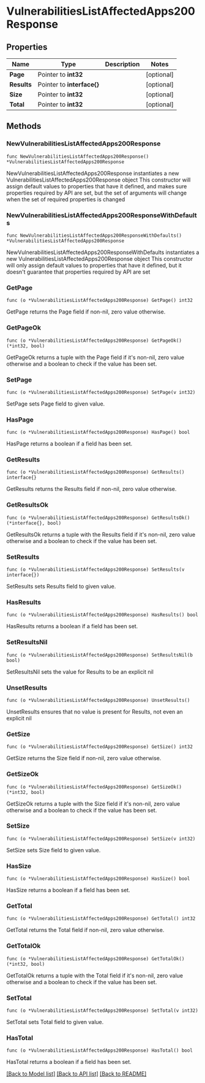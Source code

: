 # VulnerabilitiesListAffectedApps200Response

## Properties

Name | Type | Description | Notes
------------ | ------------- | ------------- | -------------
**Page** | Pointer to **int32** |  | [optional] 
**Results** | Pointer to **interface{}** |  | [optional] 
**Size** | Pointer to **int32** |  | [optional] 
**Total** | Pointer to **int32** |  | [optional] 

## Methods

### NewVulnerabilitiesListAffectedApps200Response

`func NewVulnerabilitiesListAffectedApps200Response() *VulnerabilitiesListAffectedApps200Response`

NewVulnerabilitiesListAffectedApps200Response instantiates a new VulnerabilitiesListAffectedApps200Response object
This constructor will assign default values to properties that have it defined,
and makes sure properties required by API are set, but the set of arguments
will change when the set of required properties is changed

### NewVulnerabilitiesListAffectedApps200ResponseWithDefaults

`func NewVulnerabilitiesListAffectedApps200ResponseWithDefaults() *VulnerabilitiesListAffectedApps200Response`

NewVulnerabilitiesListAffectedApps200ResponseWithDefaults instantiates a new VulnerabilitiesListAffectedApps200Response object
This constructor will only assign default values to properties that have it defined,
but it doesn't guarantee that properties required by API are set

### GetPage

`func (o *VulnerabilitiesListAffectedApps200Response) GetPage() int32`

GetPage returns the Page field if non-nil, zero value otherwise.

### GetPageOk

`func (o *VulnerabilitiesListAffectedApps200Response) GetPageOk() (*int32, bool)`

GetPageOk returns a tuple with the Page field if it's non-nil, zero value otherwise
and a boolean to check if the value has been set.

### SetPage

`func (o *VulnerabilitiesListAffectedApps200Response) SetPage(v int32)`

SetPage sets Page field to given value.

### HasPage

`func (o *VulnerabilitiesListAffectedApps200Response) HasPage() bool`

HasPage returns a boolean if a field has been set.

### GetResults

`func (o *VulnerabilitiesListAffectedApps200Response) GetResults() interface{}`

GetResults returns the Results field if non-nil, zero value otherwise.

### GetResultsOk

`func (o *VulnerabilitiesListAffectedApps200Response) GetResultsOk() (*interface{}, bool)`

GetResultsOk returns a tuple with the Results field if it's non-nil, zero value otherwise
and a boolean to check if the value has been set.

### SetResults

`func (o *VulnerabilitiesListAffectedApps200Response) SetResults(v interface{})`

SetResults sets Results field to given value.

### HasResults

`func (o *VulnerabilitiesListAffectedApps200Response) HasResults() bool`

HasResults returns a boolean if a field has been set.

### SetResultsNil

`func (o *VulnerabilitiesListAffectedApps200Response) SetResultsNil(b bool)`

 SetResultsNil sets the value for Results to be an explicit nil

### UnsetResults
`func (o *VulnerabilitiesListAffectedApps200Response) UnsetResults()`

UnsetResults ensures that no value is present for Results, not even an explicit nil
### GetSize

`func (o *VulnerabilitiesListAffectedApps200Response) GetSize() int32`

GetSize returns the Size field if non-nil, zero value otherwise.

### GetSizeOk

`func (o *VulnerabilitiesListAffectedApps200Response) GetSizeOk() (*int32, bool)`

GetSizeOk returns a tuple with the Size field if it's non-nil, zero value otherwise
and a boolean to check if the value has been set.

### SetSize

`func (o *VulnerabilitiesListAffectedApps200Response) SetSize(v int32)`

SetSize sets Size field to given value.

### HasSize

`func (o *VulnerabilitiesListAffectedApps200Response) HasSize() bool`

HasSize returns a boolean if a field has been set.

### GetTotal

`func (o *VulnerabilitiesListAffectedApps200Response) GetTotal() int32`

GetTotal returns the Total field if non-nil, zero value otherwise.

### GetTotalOk

`func (o *VulnerabilitiesListAffectedApps200Response) GetTotalOk() (*int32, bool)`

GetTotalOk returns a tuple with the Total field if it's non-nil, zero value otherwise
and a boolean to check if the value has been set.

### SetTotal

`func (o *VulnerabilitiesListAffectedApps200Response) SetTotal(v int32)`

SetTotal sets Total field to given value.

### HasTotal

`func (o *VulnerabilitiesListAffectedApps200Response) HasTotal() bool`

HasTotal returns a boolean if a field has been set.


[[Back to Model list]](../README.md#documentation-for-models) [[Back to API list]](../README.md#documentation-for-api-endpoints) [[Back to README]](../README.md)



